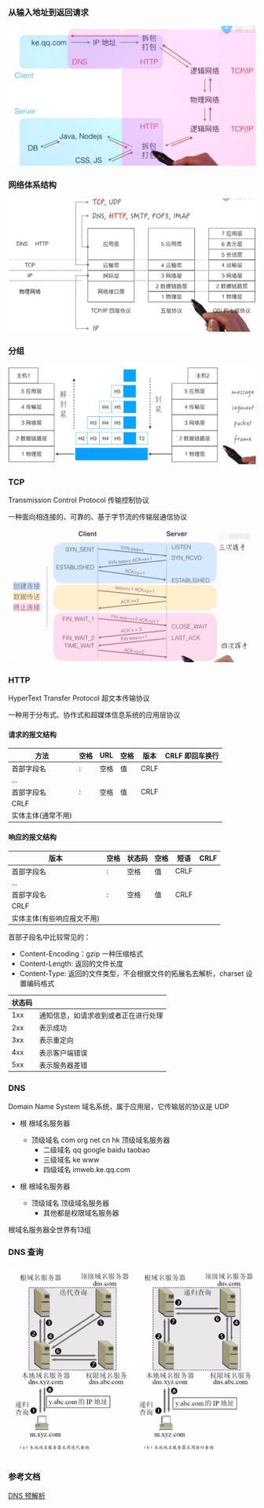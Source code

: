 ### 从输入地址到返回请求

![网络通路](../media/fromUrlToResponse.png)

### 网络体系结构

![网络体系结构](../media/networkStructure.png)

### 分组

![数据分组](../media/groupingData.png)

### TCP

Transmission Control Protocol 传输控制协议

一种面向相连接的、可靠的、基于字节流的传输层通信协议

![TCP](../media/TCP.png)

### HTTP

HyperText Transfer Protocol 超文本传输协议

一种用于分布式、协作式和超媒体信息系统的应用层协议

#### 请求的报文结构


|方法                |空格|URL|空格|版本|CRLF 即回车换行|
| ---- | ---- | ---- | ---- | ---- | ---- |
|首部字段名|:|空格|值|CRLF|
| ...                |
| 首部字段名         | :    | 空格 | 值   | CRLF |
| CRLF               |
| 实体主体(通常不用)             |

#### 响应的报文结构

|版本|空格|状态码|空格|短语|CRLF|
|--|--|--|--|--|--|
|首部字段名|:|空格|值|CRLF|
| ...                |
| 首部字段名         | :    | 空格 | 值   | CRLF |
| CRLF               |
| 实体主体(有些响应报文不用)             |

首部子段名中比较常见的：
- Content-Encoding：gzip 一种压缩格式
- Content-Length: 返回的文件长度
- Content-Type: 返回的文件类型，不会根据文件的拓展名去解析，charset 设置编码格式


|状态码||
|-|-|
|1xx|通知信息，如请求收到或者正在进行处理|
|2xx|表示成功|
|3xx|表示重定向|
|4xx|表示客户端错误|
|5xx|表示服务器差错|

### DNS

Domain Name System 域名系统，属于应用层，它传输层的协议是 UDP

- 根 根域名服务器
  - 顶级域名 com org net cn hk 顶级域名服务器
    - 二级域名 qq google baidu taobao 
    - 三级域名 ke www
    - 四级域名 imweb.ke.qq.com

- 根 根域名服务器
  - 顶级域名 顶级域名服务器
    - 其他都是权限域名服务器

根域名服务器全世界有13组

### DNS 查询

![DNS 查询](../media/DNSsearch.png)

### 参考文档

[DNS 预解析](https://developer.mozilla.org/zh-CN/docs/Controlling_DNS_prefetching)